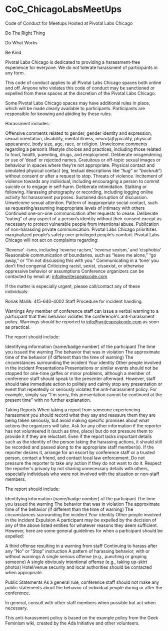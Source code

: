 # CoC_ChicagoLabsMeetUps
Code of Conduct for Meetups Hosted at Pivotal Labs Chicago

Do The Right Thing

Do What Works

Be Kind

Pivotal Labs Chicago is dedicated to providing a harassment-free experience for everyone. We do not tolerate harassment of participants in any form.

This code of conduct applies to all Pivotal Labs Chicago spaces both online and off. Anyone who violates this code of conduct may be sanctioned or expelled from these spaces at the discretion of the Pivotal Labs Chicago.

Some Pivotal Labs Chicago spaces may have additional rules in place, which will be made clearly available to participants. Participants are responsible for knowing and abiding by these rules.

Harassment includes:

Offensive comments related to gender, gender identity and expression, sexual orientation, disability, mental illness, neuro(a)typicality, physical appearance, body size, age, race, or religion.
Unwelcome comments regarding a person’s lifestyle choices and practices, including those related to food, health, parenting, drugs, and employment.
Deliberate misgendering or use of ‘dead’ or rejected names.
Gratuitous or off-topic sexual images or behaviour in spaces where they’re not appropriate.
Physical contact and simulated physical contact (eg, textual descriptions like “*hug*” or “*backrub*”) without consent or after a request to stop.
Threats of violence.
Incitement of violence towards any individual, including encouraging a person to commit suicide or to engage in self-harm.
Deliberate intimidation.
Stalking or following.
Harassing photography or recording, including logging online activity for harassment purposes.
Sustained disruption of discussion.
Unwelcome sexual attention.
Pattern of inappropriate social contact, such as requesting/assuming inappropriate levels of intimacy with others
Continued one-on-one communication after requests to cease.
Deliberate “outing” of any aspect of a person’s identity without their consent except as necessary to protect vulnerable people from intentional abuse.
Publication of non-harassing private communication.
Pivotal Labs Chicago prioritizes marginalized people’s safety over privileged people’s comfort. Pivotal Labs Chicago will not act on complaints regarding:

‘Reverse’ -isms, including ‘reverse racism,’ ‘reverse sexism,’ and ‘cisphobia’
Reasonable communication of boundaries, such as “leave me alone,” “go away,” or “I’m not discussing this with you.”
Communicating in a ‘tone’ you don’t find congenial
Criticizing racist, sexist, cissexist, or otherwise oppressive behavior or assumptions
Conference organizers can be contacted by email at: info@writespeakcode.com

If the matter is especially urgent, please call/contact any of these individuals:

Ronak Mallik: 415-640-4002
Staff Procedure for incident handling

Warnings 
Any member of conference staff can issue a verbal warning to a participant that their behavior violates the conference's anti-harassment policy. Warnings should be reported to info@writespeakcode.com as soon as practical.

The report should include:

Identifying information (name/badge number) of the participant
The time you issued the warning
The behavior that was in violation
The approximate time of the behavior (if different than the time of warning)
The circumstances surrounding the incident
Your identity
Other people involved in the incident
Presentations 
Presentations or similar events should not be stopped for one-time gaffes or minor problems, although a member of conference staff should speak to the presenter afterward. However, staff should take immediate action to politely and calmly stop any presentation or event that repeatedly or seriously violates the anti-harassment policy. For example, simply say "I'm sorry, this presentation cannot be continued at the present time" with no further explanation.

Taking Reports 
When taking a report from someone experiencing harassment you should record what they say and reassure them they are being taken seriously, but avoid making specific promises about what actions the organizers will take. Ask for any other information if the reporter has not volunteered it (such as time, place) but do not pressure them to provide it if they are reluctant. Even if the report lacks important details such as the identity of the person taking the harassing actions, it should still be recorded and passed along to the appropriate staff member(s). If the reporter desires it, arrange for an escort by conference staff or a trusted person, contact a friend, and contact local law enforcement. Do not pressure the reporter to take any action if they do not want to do it. Respect the reporter's privacy by not sharing unnecessary details with others, especially individuals who were not involved with the situation or non-staff members.

The report should include:

Identifying information (name/badge number) of the participant
The time you issued the warning
The behavior that was in violation
The approximate time of the behavior (if different than the time of warning)
The circumstances surrounding the incident
Your identity
Other people involved in the incident
Expulsion 
A participant may be expelled by the decision of any of the above listed entities for whatever reasons they deem sufficient. However, here are some general guidelines for when a participant should be expelled:

A third offense resulting in a warning from staff
Continuing to harass after any "No" or "Stop" instruction
A pattern of harassing behavior, with or without warnings
A single serious offense (e.g., punching or groping someone)
A single obviously intentional offense (e.g., taking up-skirt photos)
Hotel/venue security and local authorities should be contacted when appropriate.

Public Statements 
As a general rule, conference staff should not make any public statements about the behavior of individual people during or after the conference.

In general, consult with other staff members when possible but act when necessary.

This anti-harassment policy is based on the example policy from the Geek Feminism wiki, created by the Ada Initiative and other volunteers.
